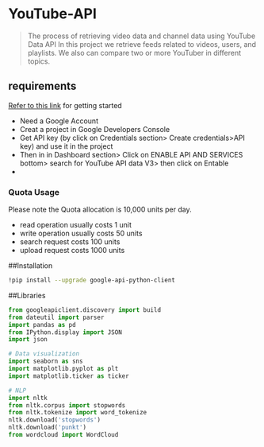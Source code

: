 # YouTube-API
> The process of retrieving video data and channel data using YouTube Data API
> In this project we retrieve feeds related to videos, users, and playlists. We also can compare two or more YouTuber in different topics.

## requirements
[Refer to this link](https://developers.google.com/youtube/v3/getting-started) for getting started

- Need a Google Account
- Creat a project in Google Developers Console
- Get API key (by click on Credentials section> Create credentials>API key) and use it in the project
- Then in in Dashboard section> Click on ENABLE API AND SERVICES bottom> search for YouTube API data V3> then click on Entable
- 
### Quota Usage 
Please note the Quota allocation is 10,000 units per day.
- read operation usually costs 1 unit
- write operation usually costs 50 units
- search request costs 100 units
- upload request costs 1000 units
 
##Installation

```bash
!pip install --upgrade google-api-python-client
```

##Libraries

```python
from googleapiclient.discovery import build
from dateutil import parser
import pandas as pd
from IPython.display import JSON
import json

# Data visualization 
import seaborn as sns
import matplotlib.pyplot as plt
import matplotlib.ticker as ticker

# NLP
import nltk
from nltk.corpus import stopwords
from nltk.tokenize import word_tokenize
nltk.download('stopwords')
nltk.download('punkt')
from wordcloud import WordCloud
```


